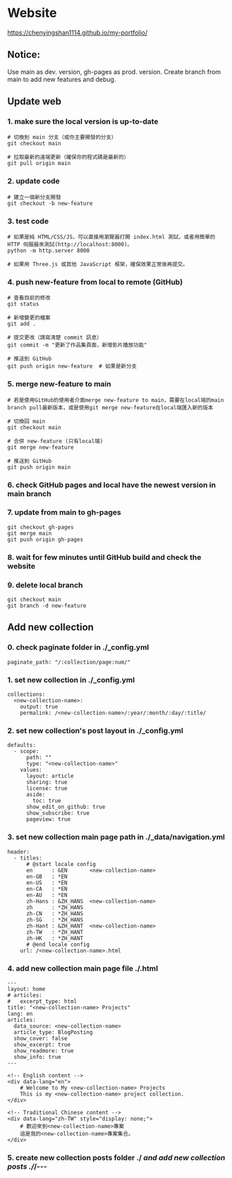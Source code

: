 # Website
https://chenyingshan1114.github.io/my-portfolio/

## Notice:
Use main as dev. version, gh-pages as prod. version. Create branch from main to add new features and debug.

## Update web
### 1. make sure the local version is up-to-date
    # 切換到 main 分支（或你主要開發的分支）
    git checkout main

    # 拉取最新的遠端更新（確保你的程式碼是最新的）
    git pull origin main

### 2. update code
    # 建立一個新分支開發
    git checkout -b new-feature

### 3. test code
    # 如果是純 HTML/CSS/JS，可以直接用瀏覽器打開 index.html 測試，或者用簡單的 HTTP 伺服器來測試(http://localhost:8000)。
    python -m http.server 8000

    # 如果用 Three.js 或其他 JavaScript 框架，確保效果正常後再提交。

### 4. push new-feature from local to remote (GitHub)
    # 查看目前的修改
    git status

    # 新增變更的檔案
    git add .

    # 提交更改（請寫清楚 commit 訊息）
    git commit -m "更新了作品集頁面，新增影片播放功能"

    # 推送到 GitHub
    git push origin new-feature  # 如果是新分支

### 5. merge new-feature to main
    # 若是使用GitHub的使用者介面merge new-feature to main，需要在local端的main branch pull最新版本，或是使用git merge new-feature在local端匯入新的版本

    # 切換回 main
    git checkout main

    # 合併 new-feature (只有local端)
    git merge new-feature

    # 推送到 GitHub 
    git push origin main

### 6. check GitHub pages and local have the newest version in main branch

### 7. update from main to gh-pages
    git checkout gh-pages
    git merge main
    git push origin gh-pages

### 8. wait for few minutes until GitHub build and check the website

### 9. delete local branch
    git checkout main
    git branch -d new-feature

## Add new collection
### 0. check paginate folder in ./_config.yml
    paginate_path: "/:collection/page:num/"

### 1. set new collection in ./_config.yml
    collections:
      <new-collection-name>:
        output: true
        permalink: /<new-collection-name>/:year/:month/:day/:title/

### 2. set new collection's post layout in ./_config.yml
    defaults:
      - scope:
          path: ""
          type: "<new-collection-name>"
        values:
          layout: article
          sharing: true
          license: true
          aside:
            toc: true
          show_edit_on_github: true
          show_subscribe: true
          pageview: true

### 3. set new collection main page path in ./_data/navigation.yml
    header:
      - titles:
          # @start locale config
          en      : &EN       <new-collection-name>
          en-GB   : *EN
          en-US   : *EN
          en-CA   : *EN
          en-AU   : *EN
          zh-Hans : &ZH_HANS  <new-collection-name>
          zh      : *ZH_HANS
          zh-CN   : *ZH_HANS
          zh-SG   : *ZH_HANS
          zh-Hant : &ZH_HANT  <new-collection-name>
          zh-TW   : *ZH_HANT
          zh-HK   : *ZH_HANT
          # @end locale config
        url: /<new-collection-name>.html

### 4. add new collection main page file ./<new-collection-name>.html

    ---
    layout: home
    # articles:
    #   excerpt_type: html
    title: "<new-collection-name> Projects"
    lang: en
    articles:
      data_source: <new-collection-name>
      article_type: BlogPosting
      show_cover: false
      show_excerpt: true
      show_readmore: true
      show_info: true
    ---

    <!-- English content -->
    <div data-lang="en">
        # Welcome to My <new-collection-name> Projects
        This is my <new-collection-name> project collection.
    </div>

    <!-- Traditional Chinese content -->
    <div data-lang="zh-TW" style="display: none;">
        # 歡迎來到<new-collection-name>專案
        這是我的<new-collection-name>專案集合。
    </div>

### 5. create new collection posts folder ./_<new-collection-name> and add new collection posts ./_<new-collection-name>/<year>-<month>-<day>-<title>.md
    ---
    title: prac 1
    tags: practice
    date: 2024-03-01
    ---
    <div data-lang="en">
    prac 1
    </div>

    <div data-lang="zh-TW" style="display: none;">
    練習1！！
    </div>



